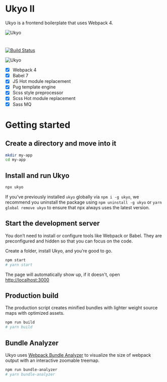 # Ukyo II

Ukyo is a frontend boilerplate that uses Webpack 4.

![Ukyo](https://ik.imagekit.io/iofccegorv/ukyo_HS1F8zpoD.jpg)

#

[![Build Status](https://travis-ci.com/Giulico/ukyo.svg?branch=master)](https://travis-ci.com/Giulico/ukyo)

![Ukyo](https://preview.ibb.co/mDpt1e/ukyo_tools.jpg)

- [x] Webpack 4
- [x] Babel 7
- [x] JS Hot module replacement
- [x] Pug template engine
- [x] Scss style preprocessor
- [x] Scss Hot module replacement
- [x] Sass MQ

# Getting started

## Create a directory and move into it

```bash
mkdir my-app
cd my-app
```

## Install and run Ukyo

```bash
npx ukyo
```

If you've previously installed `ukyo` globally via `npm i -g ukyo`, we recommend you uninstall the package using `npm uninstall -g ukyo` or `yarn global remove ukyo` to ensure that npx always uses the latest version.

## Start the development server

You don’t need to install or configure tools like Webpack or Babel.
They are preconfigured and hidden so that you can focus on the code.

Create a folder, install Ukyo, and you’re good to go.

```bash
npm start
# yarn start
```

The page will automatically show up, if it doesn't, open [http://localhost:3000](http://localhost:3000)

## Production build

The production script creates minified bundles with lighter weight source maps with optimized assets.

```bash
npm run build
# yarn build
```

## Bundle Analyzer

Ukyo uses [Webpack Bundle Analyzer](https://github.com/webpack-contrib/webpack-bundle-analyzer) to visualize the size of webpack output with an interactive zoomable treemap.

```bash
npm run bundle-analyzer
# yarn bundle-analyzer
```
